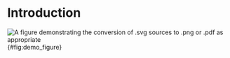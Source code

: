 # Introduction

![A figure demonstrating the conversion of `.svg` sources to `.png` or `.pdf` as appropriate](img/demo_figure.{{X.fmt}}){#fig:demo_figure}